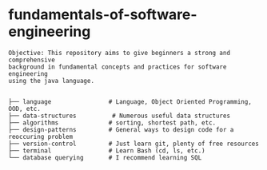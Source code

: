 # fundamentals-of-software-engineering
    
    Objective: This repository aims to give beginners a strong and comprehensive
    background in fundamental concepts and practices for software engineering 
    using the java language.


    ├── language                # Language, Object Oriented Programming, OOD, etc.
    ├── data-structures          # Numerous useful data structures 
    ├── algorithms              # sorting, shortest path, etc.
    ├── design-patterns         # General ways to design code for a reoccuring problem
    ├── version-control         # Just learn git, plenty of free resources
    ├── terminal                # Learn Bash (cd, ls, etc.)
    └── database querying       # I recommend learning SQL





